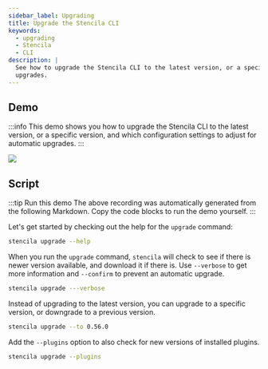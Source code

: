 ```yaml
---
sidebar_label: Upgrading
title: Upgrade the Stencila CLI
keywords:
  - upgrading
  - Stencila
  - CLI
description: |
  See how to upgrade the Stencila CLI to the latest version, or a specific version, and which configuration settings to adjust for automatic
  upgrades.
---
```


## Demo

:::info
This demo shows you how to upgrade the Stencila CLI to the latest version, or a specific version, and which configuration settings to adjust for automatic upgrades.
:::

<img src="/docs/demos/cli/01-upgrading.gif" />

## Script

:::tip Run this demo
The above recording was automatically generated from the following Markdown. Copy the code blocks to run the demo yourself.
:::

Let's get started by checking out the help for the `upgrade` command:

```bash pause=2
stencila upgrade --help
```

When you run the `upgrade` command, `stencila` will check to see if there is newer version available, and download it if there is. Use `--verbose` to get more information and `--confirm` to prevent an automatic upgrade.

```bash pause=1
stencila upgrade ---verbose
```

Instead of upgrading to the latest version, you can upgrade to a specific version, or downgrade to a previous version.

```bash pause=1
stencila upgrade --to 0.56.0
```

Add the `--plugins` option to also check for new versions of installed plugins.

```bash pause=1
stencila upgrade --plugins
```
